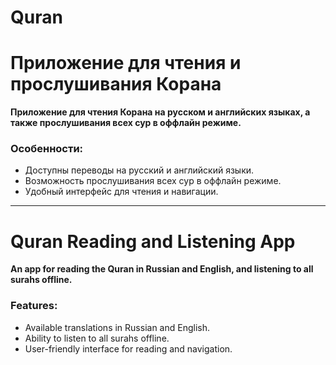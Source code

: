# Quran
# Приложение для чтения и прослушивания Корана

**Приложение для чтения Корана на русском и английских языках, а также прослушивания всех сур в оффлайн режиме.**

### Особенности:
- Доступны переводы на русский и английский языки.
- Возможность прослушивания всех сур в оффлайн режиме.
- Удобный интерфейс для чтения и навигации.

---

# Quran Reading and Listening App

**An app for reading the Quran in Russian and English, and listening to all surahs offline.**

### Features:
- Available translations in Russian and English.
- Ability to listen to all surahs offline.
- User-friendly interface for reading and navigation.
